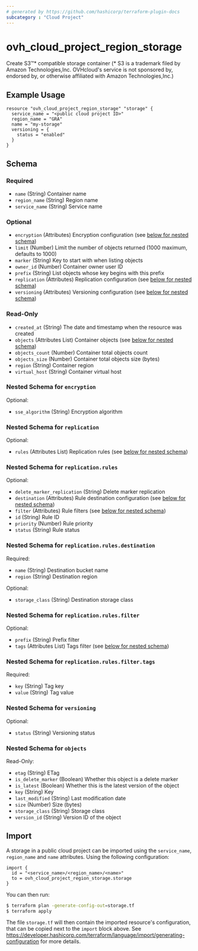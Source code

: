 ```yaml
---
# generated by https://github.com/hashicorp/terraform-plugin-docs
subcategory : "Cloud Project"
---
```


# ovh_cloud_project_region_storage

Create S3™* compatible storage container
(* S3 is a trademark filed by Amazon Technologies,Inc. OVHcloud's service is not sponsored by, endorsed by, or otherwise affiliated with Amazon Technologies,Inc.)

## Example Usage

```hcl
resource "ovh_cloud_project_region_storage" "storage" {
  service_name = "<public cloud project ID>"
  region_name = "GRA"
  name = "my-storage"
  versioning = {
    status = "enabled"
  }
}
```

<!-- schema generated by tfplugindocs -->
## Schema

### Required

- `name` (String) Container name
- `region_name` (String) Region name
- `service_name` (String) Service name

### Optional

- `encryption` (Attributes) Encryption configuration (see [below for nested schema](#nestedatt--encryption))
- `limit` (Number) Limit the number of objects returned (1000 maximum, defaults to 1000)
- `marker` (String) Key to start with when listing objects
- `owner_id` (Number) Container owner user ID
- `prefix` (String) List objects whose key begins with this prefix
- `replication` (Attributes) Replication configuration (see [below for nested schema](#nestedatt--replication))
- `versioning` (Attributes) Versioning configuration (see [below for nested schema](#nestedatt--versioning))

### Read-Only

- `created_at` (String) The date and timestamp when the resource was created
- `objects` (Attributes List) Container objects (see [below for nested schema](#nestedatt--objects))
- `objects_count` (Number) Container total objects count
- `objects_size` (Number) Container total objects size (bytes)
- `region` (String) Container region
- `virtual_host` (String) Container virtual host

<a id="nestedatt--encryption"></a>
### Nested Schema for `encryption`

Optional:

- `sse_algorithm` (String) Encryption algorithm

<a id="nestedatt--replication"></a>
### Nested Schema for `replication`

Optional:

- `rules` (Attributes List) Replication rules (see [below for nested schema](#nestedatt--replication--rules))

<a id="nestedatt--replication--rules"></a>
### Nested Schema for `replication.rules`

Optional:

- `delete_marker_replication` (String) Delete marker replication
- `destination` (Attributes) Rule destination configuration (see [below for nested schema](#nestedatt--replication--rules--destination))
- `filter` (Attributes) Rule filters (see [below for nested schema](#nestedatt--replication--rules--filter))
- `id` (String) Rule ID
- `priority` (Number) Rule priority
- `status` (String) Rule status

<a id="nestedatt--replication--rules--destination"></a>
### Nested Schema for `replication.rules.destination`

Required:

- `name` (String) Destination bucket name
- `region` (String) Destination region

Optional:

- `storage_class` (String) Destination storage class

<a id="nestedatt--replication--rules--filter"></a>
### Nested Schema for `replication.rules.filter`

Optional:

- `prefix` (String) Prefix filter
- `tags` (Attributes List) Tags filter (see [below for nested schema](#nestedatt--replication--rules--filter--tags))

<a id="nestedatt--replication--rules--filter--tags"></a>
### Nested Schema for `replication.rules.filter.tags`

Required:

- `key` (String) Tag key
- `value` (String) Tag value

<a id="nestedatt--versioning"></a>
### Nested Schema for `versioning`

Optional:

- `status` (String) Versioning status


<a id="nestedatt--objects"></a>
### Nested Schema for `objects`

Read-Only:

- `etag` (String) ETag
- `is_delete_marker` (Boolean) Whether this object is a delete marker
- `is_latest` (Boolean) Whether this is the latest version of the object
- `key` (String) Key
- `last_modified` (String) Last modification date
- `size` (Number) Size (bytes)
- `storage_class` (String) Storage class
- `version_id` (String) Version ID of the object

## Import

A storage in a public cloud project can be imported using the `service_name`, `region_name` and `name` attributes.
Using the following configuration:

```hcl
import {
  id = "<service_name>/<region_name>/<name>"
  to = ovh_cloud_project_region_storage.storage
}
```

You can then run:

```bash
$ terraform plan -generate-config-out=storage.tf
$ terraform apply
```

The file `storage.tf` will then contain the imported resource's configuration, that can be copied next to the `import` block above.
See https://developer.hashicorp.com/terraform/language/import/generating-configuration for more details.